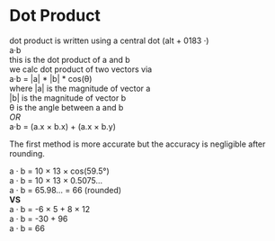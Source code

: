 # Dot Product
dot product is written using a central dot (alt + 0183 ·)\
a·b \
this is the dot product of a and b\
we calc dot product of two vectors via\
a·b = |a| * |b| * cos(θ)\
where |a| is the magnitude of vector a\
|b| is the magnitude of vector b\
θ is the angle between a and b\
*OR*\
a·b =  (a.x × b.x) + (a.x × b.y)

The first method is more accurate but the accuracy is negligible after rounding.

a · b = 10 × 13 × cos(59.5°)\
a · b = 10 × 13 × 0.5075...\
a · b = 65.98... = 66 (rounded)\
**VS**\
a · b = -6 × 5 + 8 × 12\
a · b = -30 + 96\
a · b = 66
